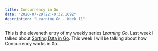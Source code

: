 ```yaml
---
title: Concurrency in Go
date: "2020-07-29T22:40:32.169Z"
description: "Learning Go - Week 11"
---
```


This is the eleveneth entry of my weekly series *Learning Go*. Last week I talked about [Sorting Data in Go](). This week I will be talking about how Concurrency works in Go.